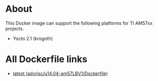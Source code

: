 # About
This Docker image can support the following platforms for TI AM57xx projects.

- Yocto 2.1 (krogoth)

# All Dockerfile links
- [latest (advrisc/u14.04-am57LBV1/Dockerfile)](https://github.com/ADVANTECH-Corp/docker-images/blob/u14.04-am57LBV1/advrisc/u14.04-am57LBV1/Dockerfile)

